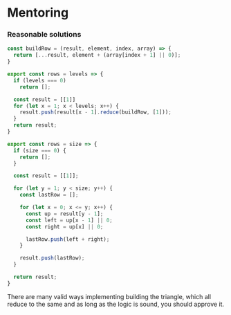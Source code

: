 # Mentoring

### Reasonable solutions

```javascript
const buildRow = (result, element, index, array) => {
  return [...result, element + (array[index + 1] || 0)];
}

export const rows = levels => {
  if (levels === 0)
    return [];

  const result = [[1]]
  for (let x = 1; x < levels; x++) {
    result.push(result[x - 1].reduce(buildRow, [1]));
  }
  return result;
}
```

```javascript
export const rows = size => {
  if (size === 0) {
    return [];
  }

  const result = [[1]];

  for (let y = 1; y < size; y++) {
    const lastRow = [];

    for (let x = 0; x <= y; x++) {
      const up = result[y - 1];
      const left = up[x - 1] || 0;
      const right = up[x] || 0;

      lastRow.push(left + right);
    }

    result.push(lastRow);
  }

  return result;
}
```
There are many valid ways implementing building the triangle, which all reduce
to the same and as long as the logic is sound, you should approve it.
